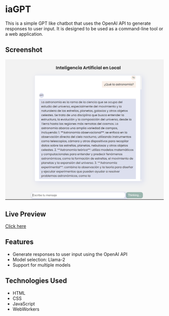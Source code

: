 # iaGPT

This is a simple GPT like chatbot that uses the OpenAI API to generate responses to user input. 
It is designed to be used as a command-line tool or a web application.

## Screenshot
![Screenshot](./images/Screenshot.png)

## Live Preview
[Click here](https://chat-artificial-intelligence-gsds.netlify.app/)

## Features

- Generate responses to user input using the OpenAI API
- Model selection: Llama-2
- Support for multiple models


## Technologies Used

- HTML
- CSS
- JavaScript
- WebWorkers
